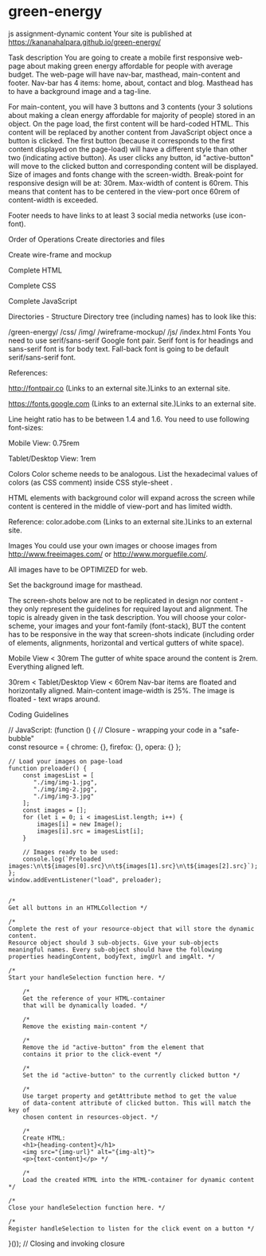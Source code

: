 # green-energy
js assignment-dynamic content
 Your site is published at https://kananahalpara.github.io/green-energy/
 
 
 Task description
You are going to create a mobile first responsive web-page about making green energy affordable for people with average budget. The web-page will have nav-bar, masthead, main-content and footer. Nav-bar has 4 items: home, about, contact and blog. Masthead has to have a background image and a tag-line.

For main-content, you will have 3 buttons and 3 contents (your 3 solutions about making a clean energy affordable for majority of people) stored in an object. On the page load, the first content will be hard-coded HTML. This content will be replaced by another content from JavaScript object once a button is clicked. The first button (because it corresponds to the first content displayed on the page-load) will have a different style than other two (indicating active button). As user clicks any button, id "active-button" will move to the clicked button and corresponding content will be displayed. Size of images and fonts change with the screen-width. Break-point for responsive design will be at: 30rem. Max-width of content is 60rem. This means that content has to be centered in the view-port once 60rem of content-width is exceeded.

Footer needs to have links to at least 3 social media networks (use icon-font).

Order of Operations
Create directories and files

Create wire-frame and mockup

Complete HTML

Complete CSS

Complete JavaScript

Directories - Structure
Directory tree (including names) has to look like this:

/green-energy/
         /css/
         /img/
         /wireframe-mockup/
         /js/
         /index.html
Fonts
You need to use serif/sans-serif Google font pair. Serif font is for headings and sans-serif font is for body text. Fall-back font is going to be default serif/sans-serif font.

References:

http://fontpair.co (Links to an external site.)Links to an external site.

https://fonts.google.com (Links to an external site.)Links to an external site.

Line height ratio has to be between 1.4 and 1.6. You need to use following font-sizes:

Mobile View: 0.75rem

Tablet/Desktop View: 1rem

Colors
Color scheme needs to be analogous. List the hexadecimal values of colors (as CSS comment) inside CSS style-sheet .

HTML elements with background color will expand across the screen while content is centered in the middle of view-port and has limited width.

Reference: color.adobe.com (Links to an external site.)Links to an external site.

Images
You could use your own images or choose images from http://www.freeimages.com/ or http://www.morguefile.com/.

All images have to be OPTIMIZED for web.

Set the background image for masthead.

The screen-shots below are not to be replicated in design nor content - they only represent the guidelines for required layout and alignment. The topic is already given in the task description. You will choose your color-scheme, your images and your font-family (font-stack), BUT the content has to be responsive in the way that screen-shots indicate (including order of elements, alignments, horizontal and vertical gutters of white space).

Mobile View < 30rem
The gutter of white space around the content is 2rem. Everything aligned left.




 30rem < Tablet/Desktop View < 60rem
Nav-bar items are floated and horizontally aligned. Main-content image-width is 25%. The image is floated - text wraps around.



Coding Guidelines
<!--
HTML:
Your buttons should have data-content attribute. The value of this attribute 
should be the same as name of the corresponding sub-object in your resources. 
Example:
<button data-content="chrome">Google Chrome</button>
-->

// JavaScript:
(function () { // Closure - wrapping your code in a "safe-bubble"    
    const resource = {
       chrome: {},
       firefox: {},
       opera: {}
    };
    
    // Load your images on page-load
    function preloader() {
        const imagesList = [
           "./img/img-1.jpg",
           "./img/img-2.jpg",
           "./img/img-3.jpg"
        ];
        const images = [];
        for (let i = 0; i < imagesList.length; i++) {
            images[i] = new Image();
            images[i].src = imagesList[i];
        }

        // Images ready to be used:
        console.log(`Preloaded images:\n\t${images[0].src}\n\t${images[1].src}\n\t${images[2].src}`);
    };    
    window.addEventListener("load", preloader);
    
    
    /* 
    Get all buttons in an HTMLCollection */
    
    /* 
    Complete the rest of your resource-object that will store the dynamic content.
    Resource object should 3 sub-objects. Give your sub-objects
    meaningful names. Every sub-object should have the following
    properties headingContent, bodyText, imgUrl and imgAlt. */
    
    /* 
    Start your handleSelection function here. */
        
        /* 
        Get the reference of your HTML-container
        that will be dynamically loaded. */ 
        
        /* 
        Remove the existing main-content */
        
        /* 
        Remove the id "active-button" from the element that
        contains it prior to the click-event */

        /*
        Set the id "active-button" to the currently clicked button */
    
        /* 
        Use target property and getAttribute method to get the value
        of data-content attribute of clicked button. This will match the key of
        chosen content in resources-object. */
        
        /* 
        Create HTML:
        <h1>{heading-content}</h1>
        <img src="{img-url}" alt="{img-alt}">
        <p>{text-content}</p> */
    
        /* 
        Load the created HTML into the HTML-container for dynamic content */  
    
    /* 
    Close your handleSelection function here. */  
    
    /* 
    Register handleSelection to listen for the click event on a button */
    
}()); // Closing and invoking closure  
